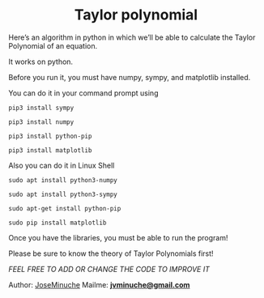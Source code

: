 <h1 align="center">Taylor polynomial</h1>

Here’s an algorithm in python in which we’ll be able to calculate the Taylor Polynomial of an equation.

It works on python.

Before you run it, you must have numpy, sympy, and matplotlib installed.

You can do it in your command prompt using

```
pip3 install sympy
```

```
pip3 install numpy
```

```
pip3 install python-pip

pip3 install matplotlib
```

Also you can do it in Linux Shell

```
sudo apt install python3-numpy
```

```
sudo apt install python3-sympy
```

```
sudo apt-get install python-pip

sudo pip install matplotlib
```

Once you have the libraries, you must be able to run the program!

Please be sure to know the theory of Taylor Polynomials first!


*FEEL FREE TO ADD OR CHANGE THE CODE TO IMPROVE IT*

Author: [JoseMinuche](https://github.com/JoseMinuche?tab=repositories)
Mailme: **jvminuche@gmail.com**
